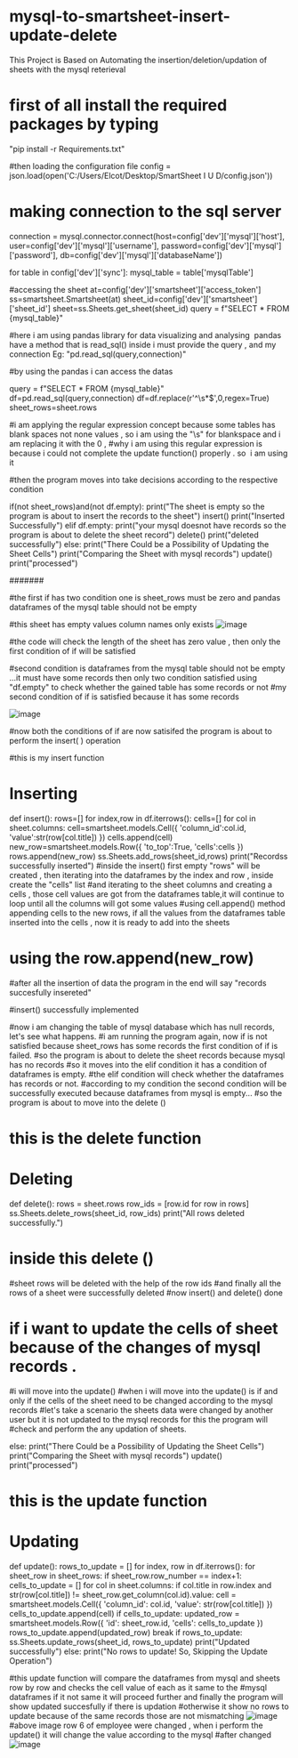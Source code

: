 # mysql-to-smartsheet-insert-update-delete
This Project is Based on Automating the insertion/deletion/updation of sheets with the mysql reterieval

# first of all install the required packages by typing 
"pip install -r Requirements.txt"



#then loading the configuration file 
config = json.load(open('C:/Users/Elcot/Desktop/SmartSheet I U D/config.json'))

# making connection to the sql server 
connection = mysql.connector.connect(host=config['dev']['mysql']['host'],
                             user=config['dev']['mysql']['username'],
                             password=config['dev']['mysql']['password'],
                             db=config['dev']['mysql']['databaseName'])

for table in config['dev']['sync']:
    mysql_table = table['mysqlTable']
    
#accessing the sheet
at=config['dev']['smartsheet']['access_token']
ss=smartsheet.Smartsheet(at)
sheet_id=config['dev']['smartsheet']['sheet_id']
sheet=ss.Sheets.get_sheet(sheet_id)
query = f"SELECT * FROM {mysql_table}"

#here i am using pandas library for data visualizing and analysing 
pandas have a method that is read_sql() inside i must provide the query , and my connection Eg: "pd.read_sql(query,connection)"

#by using the pandas i can access the datas 

query = f"SELECT * FROM {mysql_table}"
df=pd.read_sql(query,connection)
df=df.replace(r'^\s*$',0,regex=True)
sheet_rows=sheet.rows

#i am applying the regular expression concept because some tables has blank spaces not none values , so i am using the "\s" for blankspace and i am replacing it with the 0 , 
#why i am using this regular expression is because i could not complete the update function() properly . so  i am using it


#then the program moves into take decisions according to the respective condition

if(not sheet_rows)and(not df.empty):
    print("The sheet is empty so the program is about to insert the records to the sheet")
    insert()
    print("Inserted Successfully")
elif df.empty:
    print("your mysql doesnot have records so the program is about to delete the sheet record")
    delete()
    print("deleted successfully")
else:
    print("There Could be a Possibility of Updating the Sheet Cells")
    print("Comparing the Sheet with mysql records")
    update()
    print("processed")
    
#######

#the first if has two condition one is sheet_rows must be zero and pandas dataframes of the mysql table should not be empty

#this sheet has empty values column names only exists
![image](https://user-images.githubusercontent.com/90912183/237012904-971f86cc-fa8d-4ac1-8a54-5016c2ed6802.png)

#the code will check the length of the sheet has zero value , then only the first condition of if will be satisfied

#second condition is dataframes from the mysql table should not be empty ...it must have some records then only two condition satisfied using "df.empty" to check whether the gained table has some records or not
#my second condition of if is satisfied because it has some records

![image](https://user-images.githubusercontent.com/90912183/237012582-8be89604-3fc2-4320-b115-d660c7aed0fa.png)

#now  both the conditions of if are now satisifed the program is about to perform the insert( ) operation

#this is my insert function
# Inserting #
def insert():
    rows=[]
    for index,row in df.iterrows():
        cells=[]
        for col in sheet.columns:
            cell=smartsheet.models.Cell({
            'column_id':col.id,
            'value':str(row[col.title])
            })
            cells.append(cell)
            new_row=smartsheet.models.Row({
            'to_top':True,
            'cells':cells
            })
        rows.append(new_row)
    ss.Sheets.add_rows(sheet_id,rows)
    print("Recordss successfully inserted")
#inside the insert() first empty "rows" will be created , then iterating into the dataframes by the index and row , inside create the "cells" list
#and iterating to the sheet columns and creating a cells , those cell values are got from the dataframes table,it will continue to loop until all the columns will got some values 
#using cell.append() method appending cells to the new rows, if all the values from the dataframes table inserted into the cells , now it is ready to add into the sheets
# using the row.append(new_row)
#after all the insertion of data the program in the end will say "records succesfully insereted"

#insert() successfully implemented 

#now i am changing the  table of mysql database which has null records, let's see what happens.
#i am running the program again, now if is not satisfied because sheet_rows has some records the first condition of if is failed.
#so the program is about to delete the sheet records because mysql has no records 
#so it moves into the elif condition it has a condition of dataframes is empty.
#the elif condition will check whether the dataframes has records or not.
#according to my condition the second condition will be successfully executed because dataframes from mysql is empty...
#so the program is about to move into the delete () 

# this is the delete function 
# Deleting #
def delete():
    rows = sheet.rows
    row_ids = [row.id for row in rows]
    ss.Sheets.delete_rows(sheet_id, row_ids)
    print("All rows deleted successfully.")


# inside this delete ()
#sheet rows will be deleted with the help of the row ids 
#and finally all the rows of a sheet were successfully deleted 
#now insert() and delete() done

# if i want to update the cells of sheet because of the changes of mysql records .
#i will move into the update() 
#when i will move into the update() is if and only if the cells of the sheet need to be  changed according to the mysql records
#let's take a scenario the sheets data were changed by another user but it is not updated to the mysql records for this the program will #check and perform the any updation of sheets.

else:
    print("There Could be a Possibility of Updating the Sheet Cells")
    print("Comparing the Sheet with mysql records")
    update()
    print("processed")
    
    
# this is the update function 
# Updating #
def update():
    rows_to_update = []
    for index, row in df.iterrows():
        for sheet_row in sheet_rows:
            if sheet_row.row_number == index+1:
                cells_to_update = []
                for col in sheet.columns:
                    if col.title in row.index and str(row[col.title]) != sheet_row.get_column(col.id).value:
                        cell = smartsheet.models.Cell({
                            'column_id': col.id,
                            'value': str(row[col.title])
                        })
                        cells_to_update.append(cell)
                if cells_to_update:
                    updated_row = smartsheet.models.Row({
                        'id': sheet_row.id,
                        'cells': cells_to_update
                    })
                    rows_to_update.append(updated_row)
                    break
    if rows_to_update:
        ss.Sheets.update_rows(sheet_id, rows_to_update)
        print("Updated successfully")
    else:
        print("No rows to update! So, Skipping the Update Operation")
        
        
#this update function will compare the dataframes from mysql and sheets row by row and checks the cell value of each as it same to the #mysql dataframes if it not same it will proceed further and finally the program will show updated succesfully if there is updation
#otherwise it show no rows to update because of the same records those are not mismatching
![image](https://user-images.githubusercontent.com/90912183/237022788-124848d7-a2a9-46ef-883b-20d2d31a61ad.png)
#above image row 6 of employee were changed , when i perform the update() it will  change the value according to the mysql
#after changed
![image](https://user-images.githubusercontent.com/90912183/237023474-223bba25-fbee-4043-bfdc-c9dc6a95cd9f.png)


